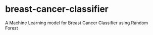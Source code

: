 # breast-cancer-classifier
A Machine Learning model for Breast Cancer Classifier using Random Forest
